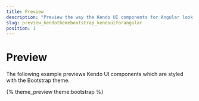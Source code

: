 ```yaml
---
title: Preview
description: "Preview the way the Kendo UI components for Angular look like when styled with the Kendo UI Bootstrap theme for Angular."
slug: preview_kendothemebootstrap_kendouiforangular
position: 1
---
```


# Preview

The following example previews Kendo UI components which are styled with the Bootstrap theme.

{% theme_preview theme:bootstrap %}
<script async src="{% asset_path theme-preview.js %}"></script>
